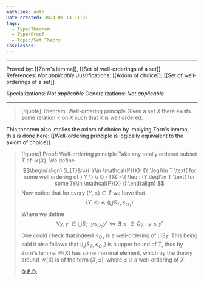 ```yaml
---
mathLink: auto
Date created: 2024-05-13 21:27
tags:
  - Type/Theorem
  - Type/Proof
  - Topic/Set_Theory
cssclasses:
---
```


---

Proved by: [[Zorn's lemma]], [[Set of well-orderings of a set]]
References: _Not applicable_
Justifications: [[Axiom of choice]], [[Set of well-orderings of a set]]  

Specializations: _Not applicable_
Generalizations: _Not applicable_

---

> [!quote] Theorem: Well-ordering principle
> Given a set $X$ there exists some relation $\leq$ on $X$ such that $X$ is well ordered.

This theorem also implies the axiom of choice by implying Zorn's lemma, this is done here: [[Well-ordering principle is logically equivalent to the axiom of choice]]

>[!quote] Proof: Well-ordering principle
>Take any totally ordered subset $T$ of $\mathcal{W}(X)$. We define $$\begin{align} S_{T}&:=\{ Y\in \mathcal{P}(X): (Y,\leq)\in T \text{ for some well ordering of } Y \} \\ O_{T}&:=\{ \leq : (Y,\leq)\in T \text{ for some }Y\in \mathcal{P}(X) \}  \end{align} $$ Now notice that for every $(Y,\leq)\in T$ we have that $$ (Y,\leq)\preceq (\bigcup S_{T}, \leq_{O_{T}} ) $$ Where we define $$\forall y,y'\in \bigcup S_{T}, y\leq_{O_{T}} y' \iff \exists \leq \in O_{T}: y\leq y'$$ One could check that indeed $\leq_{O_{T}}$ is a well-ordering of $\bigcup S_{T}$. This being said it also follows that $(\bigcup S_{T}, \leq_{O_{T}} )$ is a upper bound of $T$, thus by Zorn's lemma $\mathcal{W}(X)$ has some maximal element, which by the theory around $\mathcal{W}(X)$ is of the form $(X,\leq)$, where $\leq$ is a well-ordering of $X$.
>
>**Q.E.D.**


